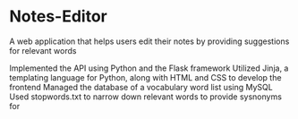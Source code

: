 # Notes-Editor
A web application that helps users edit their notes by providing suggestions for relevant words

Implemented the API using Python and the Flask framework 
Utilized Jinja, a templating language for Python, along with HTML and CSS to develop the frontend
Managed the database of a vocabulary word list using MySQL
Used stopwords.txt to narrow down relevant words to provide sysnonyms for
